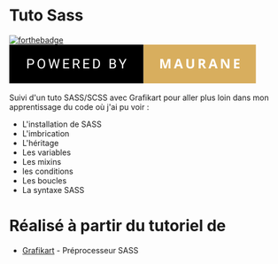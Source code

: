 # Tuto Sass

[![forthebadge](https://forthebadge.com/images/featured/featured-built-with-love.svg)](https://forthebadge.com)
[![forthebadge](img/powered-by-maurane.svg)](https://forthebadge.com)


Suivi d'un tuto SASS/SCSS avec Grafikart pour aller plus loin dans mon apprentissage du code où j'ai pu voir :

<ul>
    <li>L'installation de SASS</li>
    <li>L'imbrication</li>
    <li>L'héritage</li>
    <li>Les variables</li>
    <li>Les mixins</li>
    <li>les conditions</li>
    <li>Les boucles</li>
    <li>La syntaxe SASS</li>
</ul>

# Réalisé à partir du tutoriel de

* [Grafikart](https://grafikart.fr/) - Préprocesseur SASS